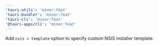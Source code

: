 ```yaml
---
'tauri-utils': 'minor:feat'
'tauri-bundler': 'minor:feat'
'tauri-cli': 'minor:feat'
'@tauri-apps/cli': 'minor:feat'
---
```


Add `nsis > template` option to specify custom NSIS installer template.
